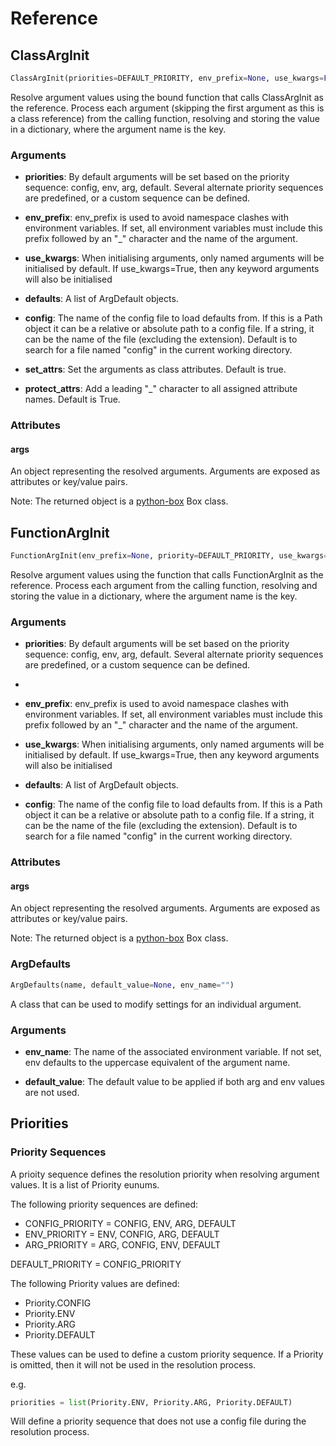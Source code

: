 # Reference

## ClassArgInit

```python
ClassArgInit(priorities=DEFAULT_PRIORITY, env_prefix=None, use_kwargs=False, defaults=None, config="config", set_attrs=True, protect_atts=True)
```

Resolve argument values using the bound function that calls ClassArgInit as the reference. Process each argument (skipping the first argument as this is a class reference) from the calling function, resolving and storing the value in a dictionary, where the argument name is the key.

### Arguments

+ **priorities**: By default arguments will be set based on the priority sequence: config, env, arg, default. Several alternate priority sequences are predefined, or a custom sequence can be defined.

+ **env_prefix**: env_prefix is used to avoid namespace clashes with environment variables. If set, all environment variables must include this prefix followed by an "_" character and the name of the argument.

+ **use_kwargs**: When initialising arguments, only named arguments will be initialised by default. If use_kwargs=True, then any keyword arguments will also be initialised

+ **defaults**: A list of ArgDefault objects.

+ **config**: The name of the config file to load defaults from. If this is a Path object it can be a relative or absolute path to a config file. If a string, it can be the name of the file (excluding the extension). Default is to search for a file named "config" in the current working directory.

+ **set_attrs**: Set the arguments as class attributes. Default is true.

+ **protect_attrs**: Add a leading "_" character to all assigned attribute names. Default is True.

### Attributes

#### args

An object representing the resolved arguments. Arguments are exposed as attributes or key/value pairs.

Note: The returned object is a [python-box](https://github.com/cdgriffith/Box) Box class.

## FunctionArgInit

```python
FunctionArgInit(env_prefix=None, priority=DEFAULT_PRIORITY, use_kwargs=False, defaults=None, config="config")
```

Resolve argument values using the function that calls FunctionArgInit as the reference. Process each argument from the calling function, resolving and storing the value in a dictionary, where the argument name is the key.

### Arguments

+ **priorities**: By default arguments will be set based on the priority sequence:  config, env, arg, default. Several alternate priority sequences are predefined, or a custom sequence can be defined.
+ 
+ **env_prefix**: env_prefix is used to avoid namespace clashes with environment variables. If set, all environment variables must include this prefix followed by an "_" character and the name of the argument.

+ **use_kwargs**: When initialising arguments, only named arguments will be initialised by default. If use_kwargs=True, then any keyword arguments will also be initialised

+ **defaults**: A list of ArgDefault objects.

+ **config**: The name of the config file to load defaults from. If this is a Path object it can be a relative or absolute path to a config file. If a string, it can be the name of the file (excluding the extension). Default is to search for a file named "config" in the current working directory.

### Attributes

#### args

An object representing the resolved arguments. Arguments are exposed as attributes or key/value pairs.

Note: The returned object is a [python-box](https://github.com/cdgriffith/Box) Box class.

### ArgDefaults

```python
ArgDefaults(name, default_value=None, env_name="")
```

A class that can be used to modify settings for an individual argument.

### Arguments

+ **env_name**: The name of the associated environment variable. If not set, env defaults to the uppercase equivalent of the argument name.

+ **default_value**: The default value to be applied if both arg and env values are not used.

## Priorities

### Priority Sequences

A prioity sequence defines the resolution priority when resolving argument values. It is a list of Priority eunums.

The following priority sequences are defined:

+ CONFIG_PRIORITY = CONFIG, ENV, ARG, DEFAULT
+ ENV_PRIORITY = ENV, CONFIG, ARG, DEFAULT
+ ARG_PRIORITY = ARG, CONFIG, ENV, DEFAULT

DEFAULT_PRIORITY = CONFIG_PRIORITY

The following Priority values are defined:

+ Priority.CONFIG
+ Priority.ENV
+ Priority.ARG
+ Priority.DEFAULT

These values can be used to define a custom priority sequence. If a Priority is omitted, then it will not be used in the resolution process.

e.g.

```python
priorities = list(Priority.ENV, Priority.ARG, Priority.DEFAULT)
```

Will define a priority sequence that does not use a config file during the resolution process.

